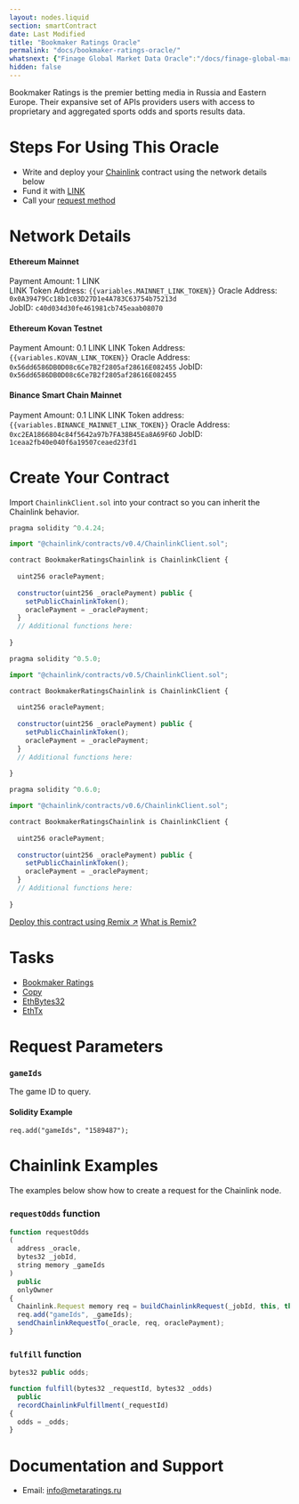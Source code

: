 ```yaml
---
layout: nodes.liquid
section: smartContract
date: Last Modified
title: "Bookmaker Ratings Oracle"
permalink: "docs/bookmaker-ratings-oracle/"
whatsnext: {"Finage Global Market Data Oracle":"/docs/finage-global-market-data-oracle/"}
hidden: false
---
```

Bookmaker Ratings is the premier betting media in Russia and Eastern Europe. Their expansive set of APIs providers users with access to proprietary and aggregated sports odds and sports results data.

# Steps For Using This Oracle

- Write and deploy your [Chainlink](../intermediates-tutorial/) contract using the network details below
- Fund it with [LINK](../link-token-contracts/)
- Call your [request method](./#chainlink-examples)

# Network Details

#### Ethereum Mainnet
Payment Amount: 1 LINK  
LINK Token Address: `{{variables.MAINNET_LINK_TOKEN}}` 
Oracle Address: `0x0A39479Cc18b1c03D27D1e4A783C63754b75213d`  
JobID: `c40d034d30fe461981cb745eaab08070`  

#### Ethereum Kovan Testnet
Payment Amount: 0.1  LINK
LINK Token Address: `{{variables.KOVAN_LINK_TOKEN}}`
Oracle Address: `0x56dd6586DB0D08c6Ce7B2f2805af28616E082455`
JobID: `0x56dd6586DB0D08c6Ce7B2f2805af28616E082455`

#### Binance Smart Chain Mainnet
Payment Amount: 0.1 LINK
LINK Token address:`{{variables.BINANCE_MAINNET_LINK_TOKEN}}`
Oracle Address: `0xc2EA1866804c84f5642a97b7FA38B45Ea8A69F6D`
JobID: `1ceaa2fb40e040f6a19507ceaed23fd1`

# Create Your Contract

Import `ChainlinkClient.sol` into your contract so you can inherit the Chainlink behavior.

```javascript Solidity 4
pragma solidity ^0.4.24;

import "@chainlink/contracts/v0.4/ChainlinkClient.sol";

contract BookmakerRatingsChainlink is ChainlinkClient {
  
  uint256 oraclePayment;
  
  constructor(uint256 _oraclePayment) public {
    setPublicChainlinkToken();
    oraclePayment = _oraclePayment;
  }
  // Additional functions here:
  
}
```
```javascript Solidity 5
pragma solidity ^0.5.0;

import "@chainlink/contracts/v0.5/ChainlinkClient.sol";

contract BookmakerRatingsChainlink is ChainlinkClient {
  
  uint256 oraclePayment;
  
  constructor(uint256 _oraclePayment) public {
    setPublicChainlinkToken();
    oraclePayment = _oraclePayment;
  }
  // Additional functions here:
  
}
```
```javascript Solidity 6
pragma solidity ^0.6.0;

import "@chainlink/contracts/v0.6/ChainlinkClient.sol";

contract BookmakerRatingsChainlink is ChainlinkClient {
  
  uint256 oraclePayment;
  
  constructor(uint256 _oraclePayment) public {
    setPublicChainlinkToken();
    oraclePayment = _oraclePayment;
  }
  // Additional functions here:
  
}
```

<div class="remix-callout">
  <a href="https://remix.ethereum.org/#version=soljson-v0.6.7+commit.b8d736ae.js&optimize=false&evmVersion=null&gist=52cb4628921603e788d494d482ae9e72" target="_blank" class="cl-button--ghost solidity-tracked">Deploy this contract using Remix ↗</a>
    <a href="../deploy-your-first-contract/" title="">What is Remix?</a>
</div>

# Tasks
* <a href="https://market.link/adapters/c00ebe50-6ab3-46d8-8509-c153c3d87562/data-sources" target="_blank">Bookmaker Ratings</a>
* [Copy](../adapters/#copy)
* [EthBytes32](../adapters/#ethbytes32)
* [EthTx](../adapters/#ethtx)

# Request Parameters
### `gameIds`
The game ID to query.
#### Solidity Example
`req.add("gameIds", "1589487");`

# Chainlink Examples

The examples below show how to create a request for the Chainlink node.

### `requestOdds` function

```javascript
function requestOdds
(
  address _oracle,
  bytes32 _jobId,
  string memory _gameIds
)
  public
  onlyOwner
{
  Chainlink.Request memory req = buildChainlinkRequest(_jobId, this, this.fulfill.selector);
  req.add("gameIds", _gameIds);
  sendChainlinkRequestTo(_oracle, req, oraclePayment);
}
```
### `fulfill` function

```javascript
bytes32 public odds;

function fulfill(bytes32 _requestId, bytes32 _odds)
  public
  recordChainlinkFulfillment(_requestId)
{
  odds = _odds;
}
```

# Documentation and Support
- Email: <a href="mailto:info@metaratings.ru" target="_blank">info@metaratings.ru</a>